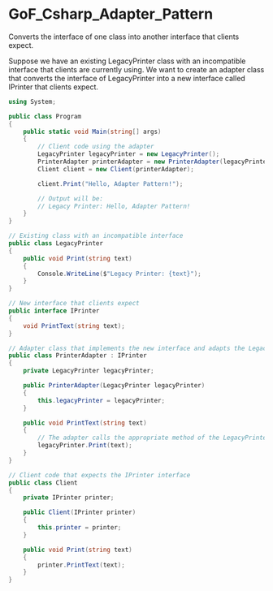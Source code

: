 # GoF_Csharp_Adapter_Pattern

Converts the interface of one class into another interface that clients expect.

Suppose we have an existing LegacyPrinter class with an incompatible interface that clients are currently using. We want to create an adapter class that converts the interface of LegacyPrinter into a new interface called IPrinter that clients expect.

```csharp
using System;

public class Program
{
    public static void Main(string[] args)
    {
        // Client code using the adapter
        LegacyPrinter legacyPrinter = new LegacyPrinter();
        PrinterAdapter printerAdapter = new PrinterAdapter(legacyPrinter);
        Client client = new Client(printerAdapter);

        client.Print("Hello, Adapter Pattern!");

        // Output will be:
        // Legacy Printer: Hello, Adapter Pattern!
    }
}

// Existing class with an incompatible interface
public class LegacyPrinter
{
    public void Print(string text)
    {
        Console.WriteLine($"Legacy Printer: {text}");
    }
}

// New interface that clients expect
public interface IPrinter
{
    void PrintText(string text);
}

// Adapter class that implements the new interface and adapts the LegacyPrinter
public class PrinterAdapter : IPrinter
{
    private LegacyPrinter legacyPrinter;

    public PrinterAdapter(LegacyPrinter legacyPrinter)
    {
        this.legacyPrinter = legacyPrinter;
    }

    public void PrintText(string text)
    {
        // The adapter calls the appropriate method of the LegacyPrinter
        legacyPrinter.Print(text);
    }
}

// Client code that expects the IPrinter interface
public class Client
{
    private IPrinter printer;

    public Client(IPrinter printer)
    {
        this.printer = printer;
    }

    public void Print(string text)
    {
        printer.PrintText(text);
    }
}
```












